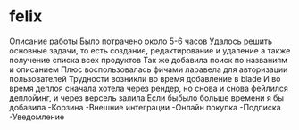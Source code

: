 # felix

Описание работы
Было потрачено около 5-6 часов
Удалось решить основные задачи, то есть создание, редактирование и удаление а также получение списка всех продуктов
Так же добавила поиск по названиям и описанием
Плюс воспользовалась фичами ларавела для авторизации пользователей
Трудности возникли во время добавление в blade
И во время деплоя сначала хотела через рендер, но снова и снова фейлился деплойинг, и через версель залила
Если быбыло больше времени я бы добавила
-Корзина
-Внешние интеграции
-Онлайн покупка
-Подписка
-Уведомление

